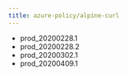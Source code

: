 ```yaml
---
title: azure-policy/alpine-curl
---
```

- prod_20200228.1
- prod_20200228.2
- prod_20200302.1
- prod_20200409.1
